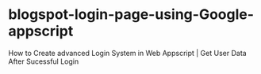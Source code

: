 # blogspot-login-page-using-Google-appscript
How to Create advanced Login System in Web Appscript | Get User Data After Sucessful Login
